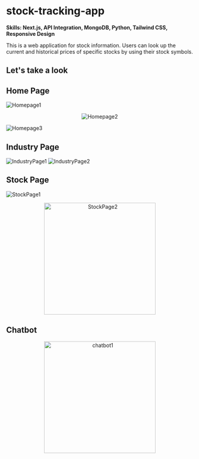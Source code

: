 # stock-tracking-app
**Skills: Next.js, API Integration, MongoDB, Python, Tailwind CSS, Responsive Design**


This is a web application for stock information. Users can look up the current and historical prices of specific stocks by using their stock symbols.

## Let's take a look
[//]: # (https://financed-two.vercel.app/)


## Home Page

![Homepage1](https://github.com/user-attachments/assets/360d4c79-24ea-4c4d-b8d9-3f8c83c128fc)

<p align="center">
  <img src="https://github.com/user-attachments/assets/66fdf365-4f06-4b22-8102-fe0ed68fd841" alt="Homepage2"/>
</p>

![Homepage3](https://github.com/user-attachments/assets/2e7326ec-a520-46a2-a7c6-6ef4b47ff5ef)


## Industry Page

![IndustryPage1](https://github.com/user-attachments/assets/6d10a85e-0ee5-4e1a-857a-b050048eeb7e)
![IndustryPage2](https://github.com/user-attachments/assets/8f120361-8a02-48a9-bf2a-c950765200b1)


## Stock Page

![StockPage1](https://github.com/user-attachments/assets/4c69e402-ea65-4e72-808c-08297f5ce170)

<p align="center">
  <img src="https://github.com/user-attachments/assets/c86226f4-53df-408f-90d7-f1ec9d2139e2" alt="StockPage2" width="300"/>
</p>


## Chatbot 

<p align="center">
  <img src="https://github.com/user-attachments/assets/7c2b598c-60d8-45f1-9ed2-f708d2919d27" alt="chatbot1" width="300"/>
</p>


